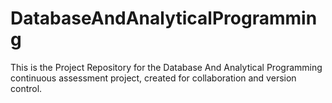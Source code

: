 # DatabaseAndAnalyticalProgramming
This is the Project Repository for the Database And Analytical Programming continuous assessment project, created for collaboration and version control.
